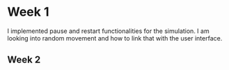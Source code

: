 # Week 1

I implemented pause and restart functionalities for the simulation.
I am looking into random movement and how to link that with the user interface.

## Week 2

